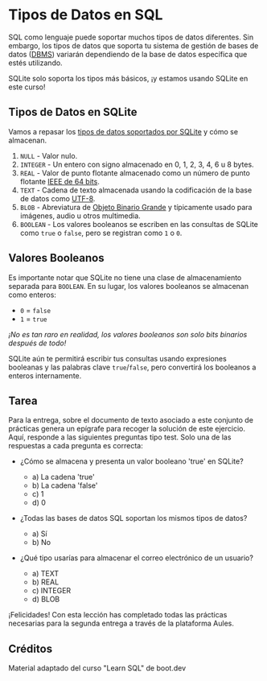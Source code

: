 # Tipos de Datos en SQL

SQL como lenguaje puede soportar muchos tipos de datos diferentes. Sin embargo, los tipos de datos que soporta tu sistema de gestión de bases de datos ([DBMS](https://en.wikipedia.org/wiki/Database#:~:text=A%20database%20management%20system%20(DBMS))) variarán dependiendo de la base de datos específica que estés utilizando.

SQLite solo soporta los tipos más básicos, ¡y estamos usando SQLite en este curso!

## Tipos de Datos en SQLite

Vamos a repasar los [tipos de datos soportados por SQLite](https://www.sqlite.org/datatype3.html) y cómo se almacenan.

1. `NULL` - Valor nulo.
2. `INTEGER` - Un entero con signo almacenado en 0, 1, 2, 3, 4, 6 u 8 bytes.
3. `REAL` - Valor de punto flotante almacenado como un número de punto flotante [IEEE de 64 bits](https://en.wikipedia.org/wiki/IEEE_754).
4. `TEXT` - Cadena de texto almacenada usando la codificación de la base de datos como [UTF-8](https://en.wikipedia.org/wiki/UTF-8).
5. `BLOB` - Abreviatura de [Objeto Binario Grande](https://en.wikipedia.org/wiki/Binary_large_object) y típicamente usado para imágenes, audio u otros multimedia.
6. `BOOLEAN` - Los valores booleanos se escriben en las consultas de SQLite como `true` o `false`, pero se registran como `1` o `0`.

## Valores Booleanos

Es importante notar que SQLite no tiene una clase de almacenamiento separada para `BOOLEAN`. En su lugar, los valores booleanos se almacenan como enteros:

- `0` = `false`
- `1` = `true`

*¡No es tan raro en realidad, los valores booleanos son solo bits binarios después de todo!*

SQLite aún te permitirá escribir tus consultas usando expresiones booleanas y las palabras clave `true`/`false`, pero convertirá los booleanos a enteros internamente.

## Tarea

Para la entrega, sobre el documento de texto asociado a este conjunto de prácticas genera un epígrafe para recoger la solución de este ejercicio. Aquí, responde a las siguientes preguntas tipo test. Solo una de las respuestas a cada pregunta es correcta:

- ¿Cómo se almacena y presenta un valor booleano 'true' en SQLite?
  - a) La cadena 'true'
  - b) La cadena 'false'
  - c) 1
  - d) 0

- ¿Todas las bases de datos SQL soportan los mismos tipos de datos?
  - a) Sí
  - b) No

- ¿Qué tipo usarías para almacenar el correo electrónico de un usuario?
  - a) TEXT
  - b) REAL
  - c) INTEGER
  - d) BLOB

¡Felicidades! Con esta lección has completado todas las prácticas necesarias para la segunda entrega a través de la plataforma Aules.

## Créditos

Material adaptado del curso "Learn SQL" de boot.dev
